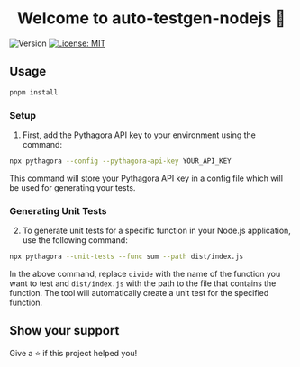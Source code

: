 <h1 align="center">Welcome to auto-testgen-nodejs 👋</h1>
<p>
  <img alt="Version" src="https://img.shields.io/badge/version-1.0.0-blue.svg?cacheSeconds=2592000" />
  <a href="#" target="_blank">
    <img alt="License: MIT" src="https://img.shields.io/badge/License-MIT-yellow.svg" />
  </a>
</p>

## Usage

```sh
pnpm install
```

### Setup

1. First, add the Pythagora API key to your environment using the command:

```sh
npx pythagora --config --pythagora-api-key YOUR_API_KEY
```

This command will store your Pythagora API key in a config file which will be used for generating your tests.

### Generating Unit Tests

2. To generate unit tests for a specific function in your Node.js application, use the following command:

```sh
npx pythagora --unit-tests --func sum --path dist/index.js
```

In the above command, replace `divide` with the name of the function you want to test and `dist/index.js` with the path to the file that contains the function. The tool will automatically create a unit test for the specified function.

## Show your support

Give a ⭐️ if this project helped you!
